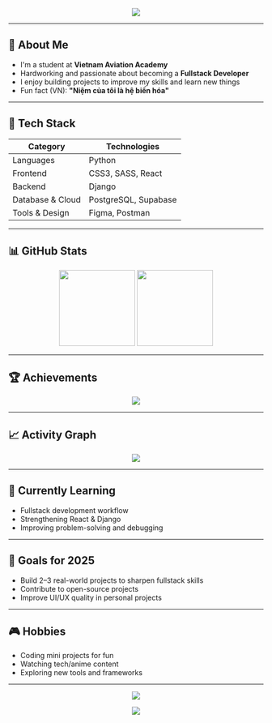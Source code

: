 <!-- Soft Cyber Anime • Neon Cyan • by ChatGPT (for Duckkeip) -->

<!-- Header -->
<p align="center">
  <img src="https://capsule-render.vercel.app/api?type=waving&color=00eaff&height=200&section=header&text=Welcome%20to%20My%20GitHub%20&fontSize=32&fontColor=ffffff&animation=fadeIn" />
</p>

---

## 💫 About Me

- I'm a student at **Vietnam Aviation Academy**  
- Hardworking and passionate about becoming a **Fullstack Developer**  
- I enjoy building projects to improve my skills and learn new things  
- Fun fact (VN): **"Niệm của tôi là hệ biến hóa"**

---

## 🧩 Tech Stack

| Category | Technologies |
|----------|---------------------------|
| Languages | Python |
| Frontend | CSS3, SASS, React |
| Backend | Django |
| Database & Cloud | PostgreSQL, Supabase |
| Tools & Design | Figma, Postman |

---

## 📊 GitHub Stats

<p align="center">
  <img src="https://github-readme-stats.vercel.app/api?username=Duckkeip&show_icons=true&theme=tokyonight&hide_border=true" height="150" />
  
  <img src="https://github-readme-stats.vercel.app/api/top-langs/?username=Duckkeip&layout=compact&theme=tokyonight&hide_border=true" height="150" />
</p>

---

## 🏆 Achievements

<p align="center">
  <img src="https://github-profile-trophy.vercel.app/?username=Duckkeip&theme=tokyonight&no-frame=true&no-bg=true&column=6" />
</p>

---

## 📈 Activity Graph

<p align="center">
  <img src="https://github-readme-activity-graph.vercel.app/graph?username=Duckkeip&theme=tokyo-night&hide_border=true" />
</p>

---

## 🌱 Currently Learning

- Fullstack development workflow  
- Strengthening React & Django  
- Improving problem-solving and debugging  

---

## 🎯 Goals for 2025

- Build 2–3 real-world projects to sharpen fullstack skills  
- Contribute to open-source projects  
- Improve UI/UX quality in personal projects  

---

## 🎮 Hobbies

- Coding mini projects for fun  
- Watching tech/anime content  
- Exploring new tools and frameworks  

---

<p align="center">
  <img src="https://komarev.com/ghpvc/?username=Duckkeip&color=00eaff&style=flat" />
</p>

<!-- Footer -->
<p align="center">
  <img src="https://capsule-render.vercel.app/api?type=waving&color=00eaff&height=120&section=footer"/>
</p>
